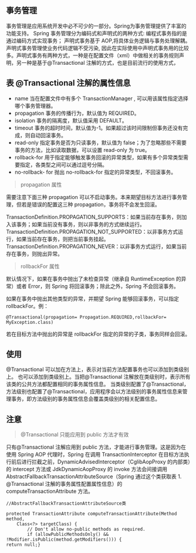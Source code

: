 ## 事务管理
事务管理是应用系统开发中必不可少的一部分。Spring为事务管理提供了丰富的功能支持。
Spring 事务管理分为编码式和声明式的两种方式:
    编程式事务指的是通过编码方式实现事务；
    声明式事务基于 AOP,将具体业务逻辑与事务处理解耦。声明式事务管理使业务代码逻辑不受污染, 因此在实际使用中声明式事务用的比较多。声明式事务有两种方式，一种是在配置文件（xml）中做相关的事务规则声明，另一种是基于@Transactional 注解的方式，也是目前流行的使用方式，

## 表 @Transactional 注解的属性信息
   * name	当在配置文件中有多个 TransactionManager , 可以用该属性指定选择哪个事务管理器。
   * propagation	事务的传播行为，默认值为 REQUIRED。
   * isolation	事务的隔离度，默认值采用 DEFAULT。
   * timeout	事务的超时时间，默认值为-1。如果超过该时间限制但事务还没有完成，则自动回滚事务。
   * read-only	指定事务是否为只读事务，默认值为 false；为了忽略那些不需要事务的方法，比如读取数据，可以设置 read-only 为 true。
   * rollback-for	用于指定能够触发事务回滚的异常类型，如果有多个异常类型需要指定，各类型之间可以通过逗号分隔。
   * no-rollback- for	抛出 no-rollback-for 指定的异常类型，不回滚事务。
   
  > propagation 属性
  
  需要注意下面三种 propagation 可以不启动事务。本来期望目标方法进行事务管理，但若是错误的配置这三种 propagation，事务将不会发生回滚。
  
  TransactionDefinition.PROPAGATION_SUPPORTS：如果当前存在事务，则加入该事务；如果当前没有事务，则以非事务的方式继续运行。
  TransactionDefinition.PROPAGATION_NOT_SUPPORTED：以非事务方式运行，如果当前存在事务，则把当前事务挂起。
  TransactionDefinition.PROPAGATION_NEVER：以非事务方式运行，如果当前存在事务，则抛出异常。
   
  > rollbackFor 属性
  
  默认情况下，如果在事务中抛出了未检查异常（继承自 RuntimeException 的异常）或者 Error，则 Spring 将回滚事务；除此之外，Spring 不会回滚事务。
    
  如果在事务中抛出其他类型的异常，并期望 Spring 能够回滚事务，可以指定 rollbackFor。例：
    
    @Transactional(propagation= Propagation.REQUIRED,rollbackFor= MyException.class)
    
  若在目标方法中抛出的异常是 rollbackFor 指定的异常的子类，事务同样会回滚。

## 使用
@Transactional 可以加在方法上，表示对当前方法配置事务也可以添加到类级别上。
也可以添加到类级别上。当把@Transactional 注解放在类级别时，表示所有该类的公共方法都配置相同的事务属性信息。 
当类级别配置了@Transactional，方法级别也配置了@Transactional，应用程序会以方法级别的事务属性信息来管理事务，即方法级别的事务属性信息会覆盖类级别的相关配置信息。

## 注意
> @Transactional 只能应用到 public 方法才有效

只有@Transactional 注解应用到 public 方法，才能进行事务管理。这是因为在使用 Spring AOP 代理时，Spring 在调用 
TransactionInterceptor 在目标方法执行前后进行拦截之前，DynamicAdvisedInterceptor（CglibAopProxy 的内部类）的 
intercept 方法或 JdkDynamicAopProxy 的 invoke 方法会间接调用 AbstractFallbackTransactionAttributeSource（Spring 通过这个类获取表 1. @Transactional 注解的事务属性配置属性信息）的 computeTransactionAttribute 方法。

    //AbstractFallbackTransactionAttributeSource类
  
    protected TransactionAttribute computeTransactionAttribute(Method method,
        Class<?> targetClass) {
            // Don't allow no-public methods as required.
            if (allowPublicMethodsOnly() && !Modifier.isPublic(method.getModifiers())) {
    return null;}